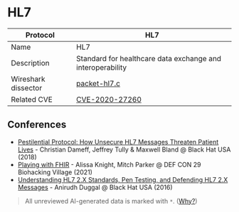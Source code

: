 # HL7

| Protocol | HL7 |
|---|---|
| Name | HL7 |
| Description | Standard for healthcare data exchange and interoperability |
| Wireshark dissector | [packet-hl7.c](https://github.com/wireshark/wireshark/blob/master/epan/dissectors/packet-hl7.c) |
| Related CVE | [CVE-2020-27260](https://nvd.nist.gov/vuln/detail/CVE-2020-27260) |

## Conferences
- [Pestilential Protocol: How Unsecure HL7 Messages Threaten Patient Lives](https://www.youtube.com/watch?v=66x3vfac8rA) - Christian Dameff, Jeffrey Tully & Maxwell Bland @ Black Hat USA (2018)
- [Playing with FHIR](https://www.youtube.com/watch?v=wrNyd60XPMg) - Alissa Knight, Mitch Parker @ DEF CON 29 Biohacking Village (2021)
- [Understanding HL7 2.X Standards, Pen Testing, and Defending HL7 2.X Messages](https://www.youtube.com/watch?v=MR7cH44fjrc) - Anirudh Duggal @ Black Hat USA (2016)

> All unreviewed AI-generated data is marked with `*`. ([Why?](../srcs/README.md#note-on-ai-generated-content))
